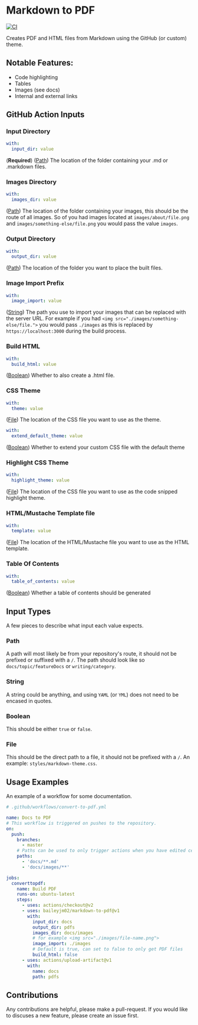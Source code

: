 # Markdown to PDF
[![CI](https://github.com/JohnMeyerhoff/markdown-to-pdf/actions/workflows/main.yml/badge.svg)](https://github.com/TwoHorus/markdown-to-pdf/actions/workflows/main.yml)

Creates PDF and HTML files from Markdown using the GitHub (or custom) theme.

## Notable Features:

- Code highlighting
- Tables
- Images (see docs)
- Internal and external links

## GitHub Action Inputs

### Input Directory

```yaml
with:
  input_dir: value
```

(**Required**)
([Path](#path))
The location of the folder containing your .md or .markdown files.

### Images Directory

```yaml
with:
  images_dir: value
```

([Path](#path))
The location of the folder containing your images, this should be the route of all images. So of you had images located
at `images/about/file.png` and `images/something-else/file.png` you would pass the value `images`.

### Output Directory

```yaml
with:
  output_dir: value
```

([Path](#path))
The location of the folder you want to place the built files.

### Image Import Prefix

```yaml
with:
  image_import: value
```

([String](#string))
The path you use to import your images that can be replaced with the server URL. For example if you
had `<img src="./images/something-else/file.">` you would pass `./images` as this is replaced
by `https://localhost:3000` during the build process.

### Build HTML

```yaml
with:
  build_html: value
```

([Boolean](#boolean))
Whether to also create a .html file.

### CSS Theme

```yaml
with:
  theme: value
```

([File](#file))
The location of the CSS file you want to use as the theme.

```yaml
with:
  extend_default_theme: value
```

([Boolean](#boolean))
Whether to extend your custom CSS file with the default theme

### Highlight CSS Theme

```yaml
with:
  highlight_theme: value
```

([File](#file))
The location of the CSS file you want to use as the code snipped highlight theme.

### HTML/Mustache Template file

```yaml
with:
  template: value
```

([File](#file))
The location of the HTML/Mustache file you want to use as the HTML template.

### Table Of Contents

```yaml
with:
  table_of_contents: value
```

([Boolean](#boolean))
Whether a table of contents should be generated

## Input Types

A few pieces to describe what input each value expects.

### Path

A path will most likely be from your repository's route, it should not be prefixed or suffixed with a `/`. The path
should look like so `docs/topic/featureDocs` or `writing/category`.

### String

A string could be anything, and using `YAML` (or `YML`) does not need to be encased in quotes.

### Boolean

This should be either `true` or `false`.

### File

This should be the direct path to a file, it should not be prefixed with a `/`. An example: `styles/markdown-theme.css`.

## Usage Examples

An example of a workflow for some documentation.

````yml
# .github/workflows/convert-to-pdf.yml

name: Docs to PDF
# This workflow is triggered on pushes to the repository.
on:
  push:
    branches:
      - master
    # Paths can be used to only trigger actions when you have edited certain files, such as a file within the /docs directory
    paths:
      - 'docs/**.md'
      - 'docs/images/**'

jobs:
  converttopdf:
    name: Build PDF
    runs-on: ubuntu-latest
    steps:
      - uses: actions/checkout@v2
      - uses: baileyjm02/markdown-to-pdf@v1
        with:
          input_dir: docs
          output_dir: pdfs
          images_dir: docs/images
          # for example <img src="./images/file-name.png">
          image_import: ./images
          # Default is true, can set to false to only get PDF files
          build_html: false
      - uses: actions/upload-artifact@v1
        with:
          name: docs
          path: pdfs

````

## Contributions

Any contributions are helpful, please make a pull-request. If you would like to discuses a new feature, please create an
issue first.
